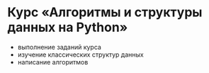 # Курс «Алгоритмы и структуры данных на Python»
- выполнение заданий курса
- изучение классических структур данных 
- написание алгоритмов
